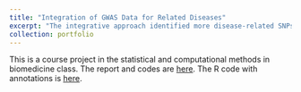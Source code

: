 ```yaml
---
title: "Integration of GWAS Data for Related Diseases"
excerpt: "The integrative approach identified more disease-related SNPs than single-disease analysis <br/><img src='/images/manhanto.png'>"
collection: portfolio
---
```


This is a course project in the statistical and computational methods in biomedicine class. The report and codes are [here](https://github.com/qjymary/Statistical-and-computational-methods-in-Biomedicine-project2). The R code with annotations is [here](/images/Statistical-and-Computational-Methods-in-Biomedicine-project2-20241019-R.html).
